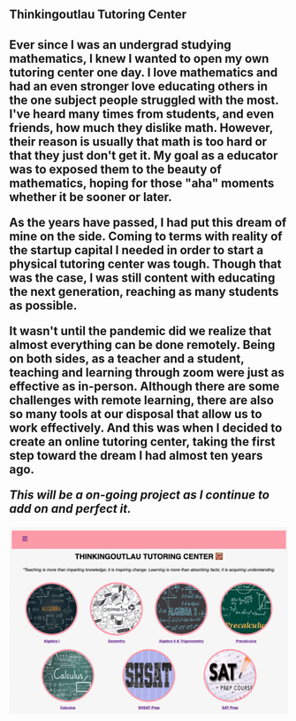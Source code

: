 <h2>Thinkingoutlau Tutoring Center<h2>

Ever since I was an undergrad studying mathematics, I knew I wanted to open my own tutoring center one day. I love mathematics and had an even stronger love educating others in the one subject people struggled with the most. I've heard many times from students, and even friends, how much they dislike math. However, their reason is usually that math is too hard or that they just don't get it. My goal as a educator was to exposed them to the beauty of mathematics, hoping for those "aha" moments whether it be sooner or later.

As the years have passed, I had put this dream of mine on the side. Coming to terms with reality of the startup capital I needed in order to start a physical tutoring center was tough. Though that was the case, I was still content with educating the next generation, reaching as many students as possible. 

It wasn't until the pandemic did we realize that almost everything can be done remotely. Being on both sides, as a teacher and a student, teaching and learning through zoom were just as effective as in-person. Although there are some challenges with remote learning, there are also so many tools at our disposal that allow us to work effectively. And this was when I decided to create an online tutoring center, taking the first step toward the dream I had almost ten years ago.

<i>This will be a on-going project as I continue to add on and perfect it.<i>

<p align="center">
 <img src="public/ThinkingoutlauTutoringCenter.png" width="750">
</p>
